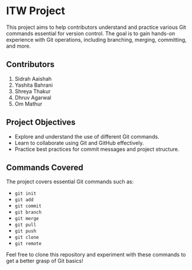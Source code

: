 # ITW Project

This project aims to help contributors understand and practice various Git commands essential for version control. The goal is to gain hands-on experience with Git operations, including branching, merging, committing, and more.

## Contributors

 
1. Sidrah Aaishah
2. Yashita Bahrani
3. Shreya Thakur
4. Dhruv Agarwal
5. Om Mathur

## Project Objectives

- Explore and understand the use of different Git commands.
- Learn to collaborate using Git and GitHub effectively.
- Practice best practices for commit messages and project structure.

## Commands Covered

The project covers essential Git commands such as:
- `git init`
- `git add`
- `git commit`
- `git branch`
- `git merge`
- `git pull`
- `git push`
- `git clone`
- `git remote`
  
Feel free to clone this repository and experiment with these commands to get a better grasp of Git basics!
